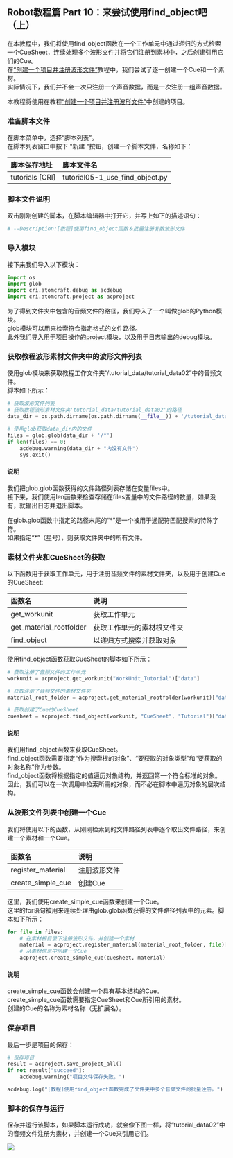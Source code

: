 ## Robot教程篇 Part 10：来尝试使用find_object吧（上）

在本教程中，我们将使用find_object函数在一个工作单元中通过递归的方式检索一个CueSheet，连续处理多个波形文件并将它们注册到素材中，之后创建引用它们的Cue。<br/>
在<a href="../Ch-2-Project-Module/Atom_Craft_Robot_Part_06.md" target="_blank">“创建一个项目并注册波形文件”</a>教程中，我们尝试了逐一创建一个Cue和一个素材。<br/>
实际情况下，我们并不会一次只注册一个声音数据，而是一次注册一组声音数据。

本教程将使用在教程<a href="../Ch-2-Project-Module/Atom_Craft_Robot_Part_06.md" target="_blank">“创建一个项目并注册波形文件”</a>中创建的项目。

### 准备脚本文件
在脚本菜单中，选择“脚本列表”。<br/>
在脚本列表窗口中按下 "新建 "按钮，创建一个脚本文件，名称如下：

| 脚本保存地址     | 脚本文件名                                |
|:-----------------|:------------------------------------------|
| tutorials [CRI]  | tutorial05-1_use_find_object.py           |

### 脚本文件说明
双击刚刚创建的脚本，在脚本编辑器中打开它，并写上如下的描述语句：

```python
# --Description:[教程]使用find_object函数＆批量注册复数波形文件
```

### 导入模块
接下来我们导入以下模块：

```python
import os
import glob
import cri.atomcraft.debug as acdebug
import cri.atomcraft.project as acproject
```

为了得到文件夹中包含的音频文件的路径，我们导入了一个叫做glob的Python模块。<br/>
glob模块可以用来检索符合指定格式的文件路径。<br/>
此外我们导入用于项目操作的project模块，以及用于日志输出的debug模块。

### 获取教程波形素材文件夹中的波形文件列表
使用glob模块来获取教程工作文件夹“/tutorial_data/tutorial_data02”中的音频文件。<br/>
脚本如下所示：

```python
# 获取波形文件列表
# 获取教程波形素材文件夹'tutorial_data/tutorial_data02'的路径
data_dir = os.path.dirname(os.path.dirname(__file__)) + '/tutorial_data/tutorial_data02'

# 使用glob获取data_dir内的文件
files = glob.glob(data_dir + '/*')
if len(files) == 0:
    acdebug.warning(data_dir + "内没有文件")
    sys.exit()
```

#### 说明
我们把glob.glob函数获得的文件路径列表存储在变量files中。<br/>
接下来，我们使用len函数来检查存储在files变量中的文件路径的数量，如果没有，就输出日志并退出脚本。

在glob.glob函数中指定的路径末尾的“\*”是一个被用于通配符匹配搜索的特殊字符。<br/>
如果指定“\*”（星号），则获取文件夹中的所有文件。

### 素材文件夹和CueSheet的获取
以下函数用于获取工作单元，用于注册音频文件的素材文件夹，以及用于创建Cue的CueSheet:

| 函数名                  | 说明          |
|:------------------------|:--------------|
| get_workunit            | 获取工作单元  |
| get_material_rootfolder | 获取工作单元的素材根文件夹 |
| find_object             | 以递归方式搜索并获取对象  |

使用find_object函数获取CueSheet的脚本如下所示：

```python
# 获取注册了音频文件的工作单元
workunit = acproject.get_workunit("WorkUnit_Tutorial")["data"]

# 获取注册了音频文件的素材文件夹
material_root_folder = acproject.get_material_rootfolder(workunit)["data"]

# 获取创建了Cue的CueSheet
cuesheet = acproject.find_object(workunit, "CueSheet", "Tutorial")["data"]
```

#### 说明
我们用find_object函数来获取CueSheet。<br/>
find_object函数需要指定“作为搜索根的对象”、“要获取的对象类型”和“要获取的对象名称”作为参数。<br/>
find_object函数将根据指定的值遍历对象结构，并返回第一个符合标准的对象。<br/>
因此，我们可以在一次调用中检索所需的对象，而不必在脚本中遍历对象的层次结构。

### 从波形文件列表中创建一个Cue
我们将使用以下的函数，从刚刚检索到的文件路径列表中逐个取出文件路径，来创建一个素材和一个Cue。

| 函数名            | 说明   |
|:------------------|:-------|
| register_material | 注册波形文件 |
| create_simple_cue | 创建Cue  |

这里，我们使用create_simple_cue函数来创建一个Cue。<br/>
这里的for语句被用来连续处理由glob.glob函数获得的文件路径列表中的元素。脚本如下所示：

```python
for file in files:
    # 在素材根目录下注册波形文件，并创建一个素材
    material = acproject.register_material(material_root_folder, file)["data"]
    # 从素材信息中创建一个Cue
    acproject.create_simple_cue(cuesheet, material)
```

#### 说明
create_simple_cue函数会创建一个具有基本结构的Cue。<br/>
create_simple_cue函数需要指定CueSheet和Cue所引用的素材。<br/>
创建的Cue的名称为素材名称（无扩展名）。

### 保存项目
最后一步是项目的保存：

```python
# 保存项目
result = acproject.save_project_all()
if not result["succeed"]:
    acdebug.warning("项目文件保存失败。")

acdebug.log("[教程]使用find_object函数完成了文件夹中多个音频文件的批量注册。")
```

### 脚本的保存与运行
保存并运行该脚本，如果脚本运行成功，就会像下图一样，将“tutorial_data02”中的音频文件注册为素材，并创建一个Cue来引用它们。

![](https://game.criware.jp/wp-content/uploads/2020/11/robot_09_01.png)

